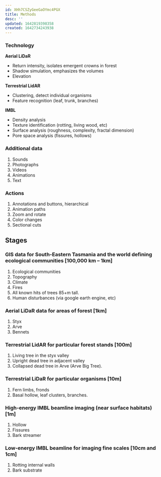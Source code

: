 ```yaml
---
id: XHh7CSZyGeeGaOYmc4PGX
title: Methods
desc: ''
updated: 1642819398358
created: 1642734243938
---
```



### Technology

**Aerial LiDaR**

- Return intensity, isolates emergent crowns in forest
- Shadow simulation, emphasizes the volumes
- Elevation

**Terrestrial LidAR**

- Clustering, detect individual organisms
- Feature recognition (leaf, trunk, branches)

**IMBL**

- Density analysis
- Texture identification (rotting, living wood, etc)
- Surface analysis (roughness, complexity, fractal dimension)
- Pore space analysis (fissures, hollows)

### Additional data

1. Sounds
2. Photographs
3. Videos
4. Animations
5. Text

### Actions

1. Annotations and buttons, hierarchical
2. Animation paths
3. Zoom and rotate
4. Color changes
5. Sectional cuts

## Stages

### GIS data for South-Eastern Tasmania and the world defining ecological communities [100,000 km – 1km]

1. Ecological communities
2. Topography
3. Climate
4. Fires
5. All known hits of trees 85+m tall.
6. Human disturbances (via google earth engine, etc)

### Aerial LiDaR data for areas of forest [1km]

1. Styx
2. Arve
3. Bennets

### Terrestrial LidAR for particular forest stands [100m]

1. Living tree in the styx valley
2. Upright dead tree in adjacent valley
3. Collapsed dead tree in Arve (Arve Big Tree).

### Terrestrial LiDaR for particular organisms [10m]

1. Fern limbs, fronds
2. Basal hollow, leaf clusters, branches.

### High-energy IMBL beamline imaging (near surface habitats) [1m]

1. Hollow
2. Fissures
3. Bark streamer

### Low-energy IMBL beamline for imaging fine scales [10cm and 1cm]

1. Rotting internal walls
2. Bark substrate
